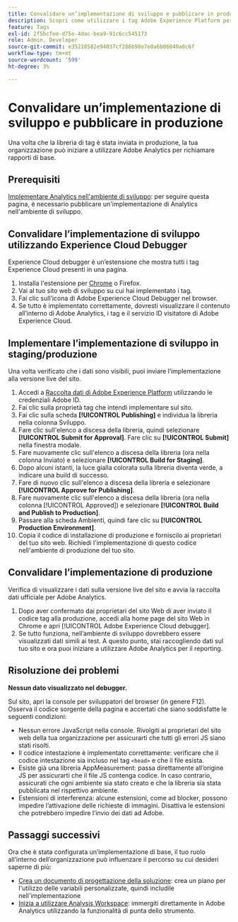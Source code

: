 ```yaml
---
title: Convalidare un’implementazione di sviluppo e pubblicare in produzione
description: Scopri come utilizzare i tag Adobe Experience Platform per distribuire Adobe Analytics nell’ambiente di produzione.
feature: Tags
exl-id: 2f5bcfee-d75e-4dac-bea9-91c6cc545173
role: Admin, Developer
source-git-commit: e35210582e94037cf286b98e7e0a6b06040a8c6f
workflow-type: tm+mt
source-wordcount: '599'
ht-degree: 3%

---
```


# Convalidare un’implementazione di sviluppo e pubblicare in produzione

Una volta che la libreria di tag è stata inviata in produzione, la tua organizzazione può iniziare a utilizzare Adobe Analytics per richiamare rapporti di base.

## Prerequisiti

[Implementare Analytics nell&#39;ambiente di sviluppo](deploy-dev.md): per seguire questa pagina, è necessario pubblicare un&#39;implementazione di Analytics nell&#39;ambiente di sviluppo.

## Convalidare l’implementazione di sviluppo utilizzando Experience Cloud Debugger

Experience Cloud debugger è un’estensione che mostra tutti i tag Experience Cloud presenti in una pagina.

1. Installa l&#39;estensione per [Chrome](https://chromewebstore.google.com/detail/adobe-experience-platform/bfnnokhpnncpkdmbokanobigaccjkpob) o Firefox.
2. Vai al tuo sito web di sviluppo su cui hai implementato i tag.
3. Fai clic sull’icona di Adobe Experience Cloud Debugger nel browser.
4. Se tutto è implementato correttamente, dovresti visualizzare il contenuto all’interno di Adobe Analytics, i tag e il servizio ID visitatore di Adobe Experience Cloud.

## Implementare l’implementazione di sviluppo in staging/produzione

Una volta verificato che i dati sono visibili, puoi inviare l’implementazione alla versione live del sito.

1. Accedi a [Raccolta dati di Adobe Experience Platform](https://experience.adobe.com/data-collection) utilizzando le credenziali Adobe ID.
1. Fai clic sulla proprietà tag che intendi implementare sul sito.
1. Fai clic sulla scheda **[!UICONTROL Publishing]** e individua la libreria nella colonna Sviluppo.
1. Fare clic sull&#39;elenco a discesa della libreria, quindi selezionare **[!UICONTROL Submit for Approval]**. Fare clic su **[!UICONTROL Submit]** nella finestra modale.
1. Fare nuovamente clic sull&#39;elenco a discesa della libreria (ora nella colonna Inviato) e selezionare **[!UICONTROL Build for Staging]**.
1. Dopo alcuni istanti, la luce gialla colorata sulla libreria diventa verde, a indicare una build di successo.
1. Fare di nuovo clic sull&#39;elenco a discesa della libreria e selezionare **[!UICONTROL Approve for Publishing]**.
1. Fare nuovamente clic sull&#39;elenco a discesa della libreria (ora nella colonna [!UICONTROL Approved]) e selezionare **[!UICONTROL Build and Publish to Production]**.
1. Passare alla scheda Ambienti, quindi fare clic su **[!UICONTROL Production Environment]**.
1. Copia il codice di installazione di produzione e forniscilo ai proprietari del tuo sito web. Richiedi l&#39;implementazione di questo codice nell&#39;ambiente di produzione del tuo sito.

## Convalidare l’implementazione di produzione

Verifica di visualizzare i dati sulla versione live del sito e avvia la raccolta dati ufficiale per Adobe Analytics.

1. Dopo aver confermato dai proprietari del sito Web di aver inviato il codice tag alla produzione, accedi alla home page del sito Web in Chrome e apri [!UICONTROL Adobe Experience Cloud debugger].
2. Se tutto funziona, nell’ambiente di sviluppo dovrebbero essere visualizzati dati simili ai test. A questo punto, stai raccogliendo dati sul tuo sito e ora puoi iniziare a utilizzare Adobe Analytics per il reporting.

## Risoluzione dei problemi

**Nessun dato visualizzato nel debugger.**

Sul sito, apri la console per sviluppatori del browser (in genere F12). Osserva il codice sorgente della pagina e accertati che siano soddisfatte le seguenti condizioni:

* Nessun errore JavaScript nella console. Rivolgiti ai proprietari del sito web della tua organizzazione per assicurarti che tutti gli errori JS siano stati risolti.
* Il codice intestazione è implementato correttamente: verificare che il codice intestazione sia incluso nel tag `<head>` e che il file esista.
* Esiste già una libreria AppMeasurement: passa direttamente all’origine JS per assicurarti che il file JS contenga codice. In caso contrario, assicurati che ogni ambiente sia stato creato e che la libreria sia stata pubblicata nel rispettivo ambiente.
* Estensioni di interferenza: alcune estensioni, come ad blocker, possono impedire l’attivazione delle richieste di immagini. Disattiva le estensioni che potrebbero impedire l’invio dei dati ad Adobe.

## Passaggi successivi

Ora che è stata configurata un’implementazione di base, il tuo ruolo all’interno dell’organizzazione può influenzare il percorso su cui desideri saperne di più:

* [Crea un documento di progettazione della soluzione](../prepare/solution-design.md): crea un piano per l&#39;utilizzo delle variabili personalizzate, quindi includile nell&#39;implementazione
* [Inizia a utilizzare Analysis Workspace](/help/analyze/analysis-workspace/home.md): immergiti direttamente in Adobe Analytics utilizzando la funzionalità di punta dello strumento.
